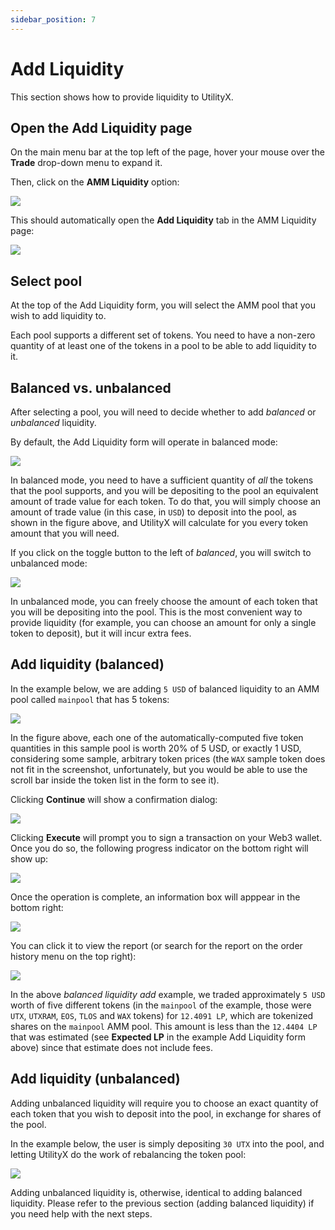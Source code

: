 ```yaml
---
sidebar_position: 7
---
```


# Add Liquidity

This section shows how to provide liquidity to UtilityX.

## Open the Add Liquidity page

On the main menu bar at the top left of the page, hover your mouse over the **Trade** drop-down menu to expand it.

Then, click on the **AMM Liquidity** option:

![](fig/liquidity_menu.png)

This should automatically open the **Add Liquidity** tab in the AMM Liquidity page:

![](fig/liquidity_add.png)

## Select pool

At the top of the Add Liquidity form, you will select the AMM pool that you wish to add liquidity to.

Each pool supports a different set of tokens. You need to have a non-zero quantity of at least one of the tokens in a pool to be able to add liquidity to it.

## Balanced vs. unbalanced

After selecting a pool, you will need to decide whether to add _balanced_ or _unbalanced_ liquidity.

By default, the Add Liquidity form will operate in balanced mode:

![](fig/liquidity_balanced.png)

In balanced mode, you need to have a sufficient quantity of _all_ the tokens that the pool supports, and you will be depositing to the pool an equivalent amount of trade value for each token. To do that, you will simply choose an amount of trade value (in this case, in `USD`) to deposit into the pool, as shown in the figure above, and UtilityX will calculate for you every token amount that you will need.

If you click on the toggle button to the left of _balanced_, you will switch to unbalanced mode:

![](fig/liquidity_unbalanced.png)

In unbalanced mode, you can freely choose the amount of each token that you will be depositing into the pool. This is the most convenient way to provide liquidity (for example, you can choose an amount for only a single token to deposit), but it will incur extra fees.

## Add liquidity (balanced)

In the example below, we are adding `5 USD` of balanced liquidity to an AMM pool called `mainpool` that has 5 tokens:

![](fig/liquidity_balanced_add.png)

In the figure above, each one of the automatically-computed five token quantities in this sample pool is worth 20% of 5 USD, or exactly 1 USD, considering some sample, arbitrary token prices (the `WAX` sample token does not fit in the screenshot, unfortunately, but you would be able to use the scroll bar inside the token list in the form to see it).

Clicking **Continue** will show a confirmation dialog:

![](fig/liquidity_balanced_add_confirm.png)

Clicking **Execute** will prompt you to sign a transaction on your Web3 wallet. Once you do so, the following progress indicator on the bottom right will show up:

![](fig/liquidity_add_wait.png)

Once the operation is complete, an information box will apppear in the bottom right:

![](fig/liquidity_add_done.png)

You can click it to view the report (or search for the report on the order history menu on the top right):

![](fig/liquidity_balanced_add_report.png)

In the above _balanced liquidity add_ example, we traded approximately `5 USD` worth of five different tokens (in the `mainpool` of the example, those were `UTX`, `UTXRAM`, `EOS`, `TLOS` and `WAX` tokens) for `12.4091 LP`, which are tokenized shares on the `mainpool` AMM pool. This amount is less than the `12.4404 LP` that was estimated (see **Expected LP** in the example Add Liquidity form above) since that estimate does not include fees.

## Add liquidity (unbalanced)

Adding unbalanced liquidity will require you to choose an exact quantity of each token that you wish to deposit into the pool, in exchange for shares of the pool.

In the example below, the user is simply depositing `30 UTX` into the pool, and letting UtilityX do the work of rebalancing the token pool:

![](fig/liquidity_add_unbalanced.png)

Adding unbalanced liquidity is, otherwise, identical to adding balanced liquidity. Please refer to the previous section (adding balanced liquidity) if you need help with the next steps.

